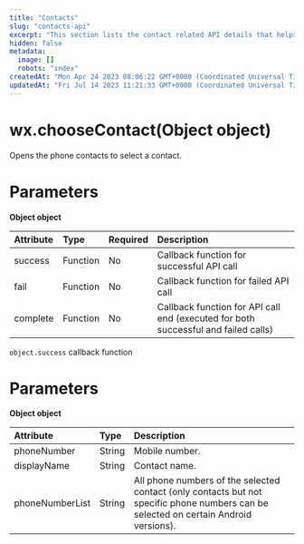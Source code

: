 ```yaml
---
title: "Contacts"
slug: "contacts-api"
excerpt: "This section lists the contact related API details that helps in selecting a contact by opening the phone contacts."
hidden: false
metadata: 
  image: []
  robots: "index"
createdAt: "Mon Apr 24 2023 08:06:22 GMT+0000 (Coordinated Universal Time)"
updatedAt: "Fri Jul 14 2023 11:21:33 GMT+0000 (Coordinated Universal Time)"
---
```

# wx.chooseContact(Object object)

Opens the phone contacts to select a contact.

# Parameters

**Object object**

| Attribute | Type     | Required | Description                                                                        |
| :-------- | :------- | :------- | :--------------------------------------------------------------------------------- |
| success   | Function | No       | Callback function for successful API call                                          |
| fail      | Function | No       | Callback function for failed API call                                              |
| complete  | Function | No       | Callback function for API call end (executed for both successful and failed calls) |

`object.success` callback function

# Parameters

**Object object**

| Attribute       | Type   | Description                                                                                                                           |
| :-------------- | :----- | :------------------------------------------------------------------------------------------------------------------------------------ |
| phoneNumber     | String | Mobile number.                                                                                                                        |
| displayName     | String | Contact name.                                                                                                                         |
| phoneNumberList | String | All phone numbers of the selected contact (only contacts but not specific phone numbers can be selected on certain Android versions). |
